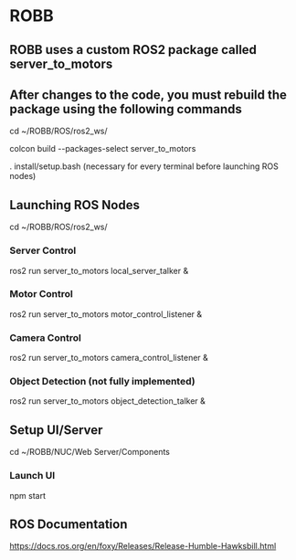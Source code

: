 # ROBB

## ROBB uses a custom ROS2 package called server_to_motors

## After changes to the code, you must rebuild the package using the following commands

cd ~/ROBB/ROS/ros2_ws/

colcon build --packages-select server_to_motors

. install/setup.bash (necessary for every terminal before launching ROS nodes)

## Launching ROS Nodes

cd ~/ROBB/ROS/ros2_ws/

### Server Control
ros2 run server_to_motors local_server_talker &

### Motor Control
ros2 run server_to_motors motor_control_listener &

### Camera Control
ros2 run server_to_motors camera_control_listener &

### Object Detection (not fully implemented)
ros2 run server_to_motors object_detection_talker &

## Setup UI/Server

cd ~/ROBB/NUC/Web Server/Components

### Launch UI
npm start

## ROS Documentation
https://docs.ros.org/en/foxy/Releases/Release-Humble-Hawksbill.html
